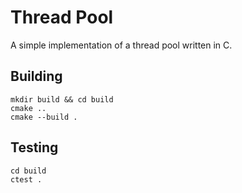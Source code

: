 
# Thread Pool

A simple implementation of a thread pool written in C.

## Building

```
mkdir build && cd build
cmake ..
cmake --build .
```

## Testing

```
cd build
ctest .
```
